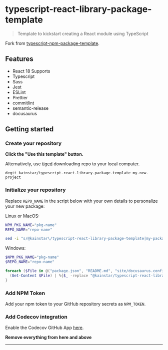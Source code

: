 # typescript-react-library-package-template

> Template to kickstart creating a React module using TypeScript

Fork from [typescript-npm-package-template](https://github.com/kainstar/typescript-npm-package-template).

## Features

- React 18 Supports
- Typescript
- Sass
- Jest
- ESLint
- Prettier
- commitlint
- semantic-release
- docusaurus

## Getting started

### Create your repository

**Click the "Use this template" button.**

Alternatively, use [tiged](https://github.com/tiged/tiged) downloading repo to your local computer.

```
degit kainstar/typescript-react-library-package-template my-new-project
```

### Initialize your repository

Replace `REPO_NAME` in the script below with your own details to personalize your new package:

Linux or MacOS:

```bash
NPM_PKG_NAME="pkg-name"
REPO_NAME="repo-name"

sed -i "s/@kainstar\/typescript-react-library-package-template|my-package-name/$NPM_PKG_NAME/g; s/typescript-react-library-package-template/$REPO_NAME/g" package.json README.md site/docusaurus.config.js site/tsconfig.json site/src/theme/ReactLiveScope/index.js
```

Windows:

```powershell
$NPM_PKG_NAME="pkg-name"
$REPO_NAME="repo-name"

foreach ($File in @("package.json", "README.md", "site/docusaurus.config.js", "site/tsconfig.json", "site/src/theme/ReactLiveScope/index.js")) {
  (Get-Content $File) | %{$_ -replace "@kainstar/typescript-react-library-package-template|my-package-name", $NPM_PKG_NAME} | %{$_ -replace "typescript-react-library-package-template", $REPO_NAME} | Set-Content $File
}
```

### Add NPM Token

Add your npm token to your GitHub repository secrets as `NPM_TOKEN`.

### Add Codecov integration

Enable the Codecov GitHub App [here](https://github.com/apps/codecov).

**Remove everything from here and above**

---
